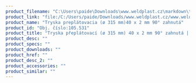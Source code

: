 ```yaml
---
product_filename: "C:\Users\paide\Downloads\www.weldplast.cz\markdown\tryska-preplatovaci-o-315-mm-40-x-2-mm-90-zahnuta.md"
product_link: "file:/C:/Users/paide/Downloads/www.weldplast.cz/www.weldplast.cz/sk/tryska-preplatovaci-o-315-mm-40-x-2-mm-90-zahnuta"
product_name: "Tryska preplátovacia (ø 315 mm)40 x 2 mm 90° zahnutá"
product_id: "Obj. číslo:105.531"
product_title: "Tryska přeplátovací (ø 315 mm) 40 x 2 mm 90° zahnutá | Weldplast"
product_desc: ""
product_specs: ""
product_downloads: ""
product_href: ""
product_desc_2: ""
product_accessories: ""
product_similar: ""
---
```


